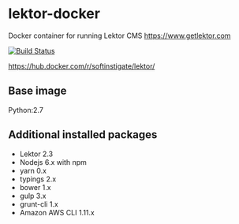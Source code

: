 # lektor-docker
Docker container for running Lektor CMS https://www.getlektor.com

[![Build Status](https://travis-ci.org/SoftInstigate/lektor-docker.svg?branch=master)](https://travis-ci.org/SoftInstigate/lektor-docker)

https://hub.docker.com/r/softinstigate/lektor/

## Base image
Python:2.7

## Additional installed packages
* Lektor 2.3
* Nodejs 6.x with npm
* yarn 0.x
* typings 2.x
* bower 1.x
* gulp 3.x
* grunt-cli 1.x
* Amazon AWS CLI 1.11.x
